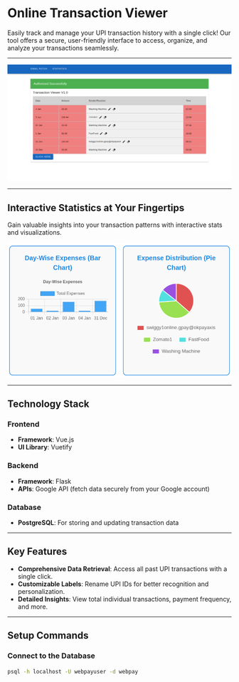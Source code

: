 # **Online Transaction Viewer**

Easily track and manage your UPI transaction history with a single click! Our tool offers a secure, user-friendly interface to access, organize, and analyze your transactions seamlessly.

---

![Transaction Viewer Demo](img/Transaction2.png)

---

## **Interactive Statistics at Your Fingertips**

Gain valuable insights into your transaction patterns with interactive stats and visualizations.

![Stats](img/Stats.png)

---

## **Technology Stack**

### **Frontend**
- **Framework**: Vue.js  
- **UI Library**: Vuetify  

### **Backend**
- **Framework**: Flask  
- **APIs**: Google API (fetch data securely from your Google account)  

### **Database**
- **PostgreSQL**: For storing and updating transaction data  

---

## **Key Features**

- **Comprehensive Data Retrieval**: Access all past UPI transactions with a single click.  
- **Customizable Labels**: Rename UPI IDs for better recognition and personalization.  
- **Detailed Insights**: View total individual transactions, payment frequency, and more.  

---

## **Setup Commands**

### Connect to the Database
```bash
psql -h localhost -U webpayuser -d webpay

